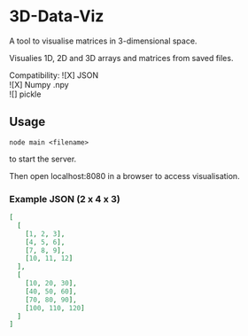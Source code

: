 # 3D-Data-Viz
A tool to visualise matrices in 3-dimensional space.

Visualies 1D, 2D and 3D arrays and matrices from saved files.

Compatibility:
![X] JSON    
![X] Numpy .npy    
![] pickle      

## Usage 
```
node main <filename>
```
to start the server.

Then open localhost:8080 in a browser to access visualisation.

### Example JSON (2 x 4 x 3)

```json
[
  [
    [1, 2, 3],
    [4, 5, 6],
    [7, 8, 9],
    [10, 11, 12]
  ],
  [
    [10, 20, 30],
    [40, 50, 60],
    [70, 80, 90],
    [100, 110, 120]
  ]
]
```
